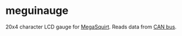# meguinauge

20x4 character LCD gauge for [MegaSquirt](http://megasquirt.info/). Reads data from [CAN bus](https://en.wikipedia.org/wiki/CAN_bus).
